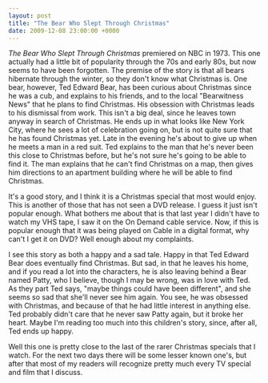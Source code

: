 ```yaml
---
layout: post
title: "The Bear Who Slept Through Christmas"
date: 2009-12-08 23:00:00 +0000
---
```

<i>The Bear Who Slept Through Christmas</i> premiered on NBC in 1973. This one actually had a little bit of popularity through the 70s and early 80s, but now seems to have been forgotten. The premise of the story is that all bears hibernate through the winter, so they don't know what Christmas is. One bear, however, Ted Edward Bear, has been curious about Christmas since he was a cub, and explains to his friends, and to the local "Bearwitness News" that he plans to find Christmas. His obsession with Christmas leads to his dismissal from work. This isn't a big deal, since he leaves town anyway in search of Christmas. He ends up in what looks like New York City, where he sees a lot of celebration going on, but is not quite sure that he has found Christmas yet. Late in the evening he's about to give up when he meets a man in a red suit. Ted explains to the man that he's never been this close to Christmas before, but he's not sure he's going to be able to find it. The man explains that he can't find Christmas on a map, then gives him directions to an apartment building where he will be able to find Christmas.

It's a good story, and I think it is a Christmas special that most would enjoy. This is another of those that has not seen a DVD release. I guess it just isn't popular enough. What bothers me about that is that last year I didn't have to watch my VHS tape, I saw it on the On Demand cable service. Now, if this is popular enough that it was being played on Cable in a digital format, why can't I get it on DVD? Well enough about my complaints.

I see this story as both a happy and a sad tale. Happy in that Ted Edward Bear does eventually find Christmas. But sad, in that he leaves his home, and if you read a lot into the characters, he is also leaving behind a Bear named Patty, who I believe, though I may be wrong, was in love with Ted. As they part Ted says, "maybe things could have been different", and she seems so sad that she'll never see him again. You see, he was obsessed with Christmas, and because of that he had little interest in anything else. Ted probably didn't care that he never saw Patty again, but it broke her heart. Maybe I'm reading too much into this children's story, since, after all, Ted ends up happy.

Well this one is pretty close to the last of the rarer Christmas specials that I watch. For the next two days there will be some lesser known one's, but after that most of my readers will recognize pretty much every TV special and film that I discuss.
